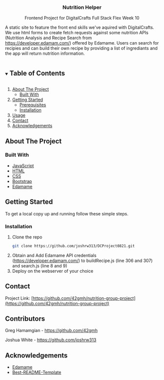 <!--
*** Thanks for checking out the Best-README-Template. If you have a suggestion
*** that would make this better, please fork the repo and create a pull request
*** or simply open an issue with the tag "enhancement".
*** Thanks again! Now go create something AMAZING! :D
***
***
***
*** To avoid retyping too much info. Do a search and replace for the following:
*** joshrw313, DCProject0821, twitter_handle, email, Express Boards, project_description
-->



<!-- PROJECT SHIELDS -->
<!--
*** I'm using markdown "reference style" links for readability.
*** Reference links are enclosed in brackets [ ] instead of parentheses ( ).
*** See the bottom of this document for the declaration of the reference variables
*** for contributors-url, forks-url, etc. This is an optional, concise syntax you may use.
*** https://www.markdownguide.org/basic-syntax/#reference-style-links
-->

  <h3 align="center">Nutrition Helper</h3>

  <p align="center">
  Frontend Project for DigitalCrafts Full Stack Flex Week 10 

  A static site to feature the front end skills we've aquired with DigitalCrafts. We use html forms to create fetch requests against some nutrition APIs (Nutrition Analysis and Recipe Search from https://developer.edamam.com/) offered by Edamame. Users can search for recipies and can build their own recipe by providing a list of ingrediants and the app will return nutrition information.
    <br />
  </p>
</p>



<!-- TABLE OF CONTENTS -->
<details open="open">
  <summary><h2 style="display: inline-block">Table of Contents</h2></summary>
  <ol>
    <li>
      <a href="#about-the-project">About The Project</a>
      <ul>
        <li><a href="#built-with">Built With</a></li>
      </ul>
    </li>
    <li>
      <a href="#getting-started">Getting Started</a>
      <ul>
        <li><a href="#prerequisites">Prerequisites</a></li>
        <li><a href="#installation">Installation</a></li>
      </ul>
    </li>
    <li><a href="#usage">Usage</a></li>
    <li><a href="#contact">Contact</a></li>
    <li><a href="#acknowledgements">Acknowledgements</a></li>
  </ol>
</details>



<!-- ABOUT THE PROJECT -->
## About The Project

### Built With

* [JavaScript](https://www.javascript.com/)
* [HTML]()
* [CSS]()
* [Bootstrap](https://getbootstrap.com/)
* [Edamame](https://developer.edamam.com/)



<!-- GETTING STARTED -->
## Getting Started

To get a local copy up and running follow these simple steps.


### Installation

1. Clone the repo
   ```sh
   git clone https://github.com/joshrw313/DCProject0821.git
   ```
2. Obtain and Add Edamame API credentials (https://developer.edamam.com/) to buildRecipe.js (line 306 and 307) and search.js (line 8 and 9) 
3. Deploy on the webserver of your choice 

<!-- CONTACT -->
## Contact

Project Link: [https://github.com/42gmh/nutrition-group-project](https://github.com/42gmh/nutrition-group-project)

<!-- Contributors -->
## Contributors

Greg Hamamgian - https://github.com/42gmh

Joshua White - https://github.com/joshrw313


<!-- ACKNOWLEDGEMENTS -->
## Acknowledgements

* [Edamame](https://developer.edamam.com/)
* [Best-README-Template](https://github.com/othneildrew/Best-README-Template)





<!-- MARKDOWN LINKS & IMAGES -->
<!-- https://www.markdownguide.org/basic-syntax/#reference-style-links -->
[contributors-shield]: https://img.shields.io/github/contributors/joshrw313/repo.svg?style=for-the-badge
[contributors-url]: https://github.com/joshrw313/DCProject0821/graphs/contributors
[forks-shield]: https://img.shields.io/github/forks/joshrw313/repo.svg?style=for-the-badge
[forks-url]: https://github.com/joshrw313/DCProject0821/network/members
[stars-shield]: https://img.shields.io/github/stars/joshrw313/repo.svg?style=for-the-badge
[stars-url]: https://github.com/joshrw313/DCProject0821/stargazers
[issues-shield]: https://img.shields.io/github/issues/joshrw313/repo.svg?style=for-the-badge
[issues-url]: https://github.com/joshrw313/DCProject0821/issues
[license-shield]: https://img.shields.io/github/license/joshrw313/repo.svg?style=for-the-badge
[license-url]: https://github.com/joshrw313/DCProject0821/blob/master/LICENSE.txt
[linkedin-shield]: https://img.shields.io/badge/-LinkedIn-black.svg?style=for-the-badge&logo=linkedin&colorB=555
[linkedin-url]: https://linkedin.com/in/joshrw313
